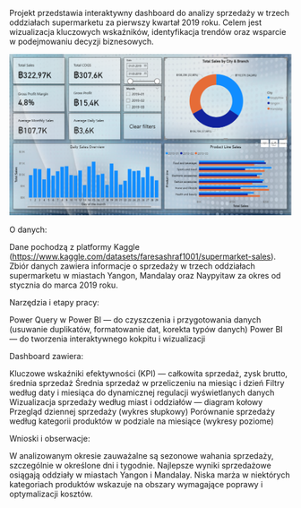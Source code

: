 Projekt przedstawia interaktywny dashboard do analizy sprzedaży w trzech oddziałach supermarketu za pierwszy kwartał 2019 roku. Celem jest wizualizacja kluczowych wskaźników, identyfikacja trendów oraz wsparcie w podejmowaniu decyzji biznesowych.

![Projekt przedstawia interaktywny dashboard do analizy sprzedaży w trzech oddziałach supermarketu za pierwszy kwartał 2019 roku. Celem jest wizualizacja kluczowych wskaźników, identyfikacja trendów oraz wsparcie w podejmowaniu decyzji biznesowych.](image-main.png)

O danych:

Dane pochodzą z platformy Kaggle (https://www.kaggle.com/datasets/faresashraf1001/supermarket-sales).
Zbiór danych zawiera informacje o sprzedaży w trzech oddziałach supermarketu w miastach Yangon, Mandalay oraz Naypyitaw za okres od stycznia do marca 2019 roku.

Narzędzia i etapy pracy:

Power Query w Power BI — do czyszczenia i przygotowania danych (usuwanie duplikatów, formatowanie dat, korekta typów danych) Power BI — do tworzenia interaktywnego kokpitu i wizualizacji

Dashboard zawiera:

Kluczowe wskaźniki efektywności (KPI) — całkowita sprzedaż, zysk brutto, średnia sprzedaż 
Średnia sprzedaż w przeliczeniu na miesiąc i dzień 
Filtry według daty i miesiąca do dynamicznej regulacji wyświetlanych danych 
Wizualizacja sprzedaży według miast i oddziałów — diagram kołowy Przegląd dziennej sprzedaży (wykres słupkowy) 
Porównanie sprzedaży według kategorii produktów w podziale na miesiące (wykresy poziome)


Wnioski i obserwacje:

W analizowanym okresie zauważalne są sezonowe wahania sprzedaży, szczególnie w określone dni i tygodnie. 
Najlepsze wyniki sprzedażowe osiągają oddziały w miastach Yangon i Mandalay. 
Niska marża w niektórych kategoriach produktów wskazuje na obszary wymagające poprawy i optymalizacji kosztów.
